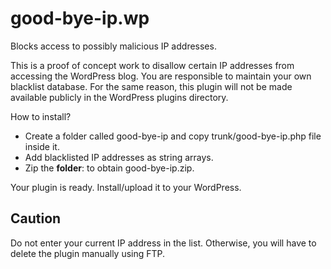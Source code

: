 # good-bye-ip.wp
Blocks access to possibly malicious IP addresses.

This is a proof of concept work to disallow certain IP addresses from accessing the WordPress blog.
You are responsible to maintain your own blacklist database.
For the same reason, this plugin will not be made available publicly in the WordPress plugins directory.

How to install?
* Create a folder called good-bye-ip and copy trunk/good-bye-ip.php file inside it.
* Add blacklisted IP addresses as string arrays.
* Zip the **folder**: to obtain good-bye-ip.zip.

Your plugin is ready. Install/upload it to your WordPress.

## Caution
Do not enter your current IP address in the list.
Otherwise, you will have to delete the plugin manually using FTP.
